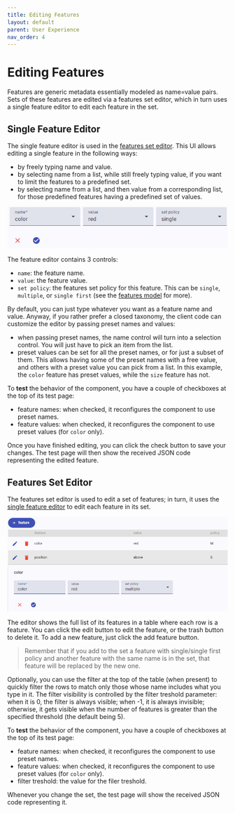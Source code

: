 ```yaml
---
title: Editing Features
layout: default
parent: User Experience
nav_order: 4
---
```


# Editing Features

Features are generic metadata essentially modeled as name=value pairs. Sets of these features are edited via a features set editor, which in turn uses a single feature editor to edit each feature in the set.

## Single Feature Editor

The single feature editor is used in the [features set editor](#features-set-editor). This UI allows editing a single feature in the following ways:

- by freely typing name and value.
- by selecting name from a list, while still freely typing value, if you want to limit the features to a predefined set.
- by selecting name from a list, and then value from a corresponding list, for those predefined features having a predefined set of values.

![feature editor](img/feature-editor01.png)

The feature editor contains 3 controls:

- `name`: the feature name.
- `value`: the feature value.
- `set policy`: the features set policy for this feature. This can be `single`, `multiple`, or `single first` (see the [features model](../model/textual.md#features) for more).

By default, you can just type whatever you want as a feature name and value. Anyway, if you rather prefer a closed taxonomy, the client code can customize the editor by passing preset names and values:

- when passing preset names, the name control will turn into a selection control. You will just have to pick an item from the list.
- preset values can be set for all the preset names, or for just a subset of them. This allows having some of the preset names with a free value, and others with a preset value you can pick from a list. In this example, the `color` feature has preset values, while the `size` feature has not.

To **test** the behavior of the component, you have a couple of checkboxes at the top of its test page:

- feature names: when checked, it reconfigures the component to use preset names.
- feature values: when checked, it reconfigures the component to use preset values (for `color` only).

Once you have finished editing, you can click the check button to save your changes. The test page will then show the received JSON code representing the edited feature.

## Features Set Editor

The features set editor is used to edit a set of features; in turn, it uses the [single feature editor](#single-feature-editor) to edit each feature in its set.

![features set editor](img/feature-set-editor01.png)

The editor shows the full list of its features in a table where each row is a feature. You can click the edit button to edit the feature, or the trash button to delete it. To add a new feature, just click the add feature button.

>Remember that if you add to the set a feature with single/single first policy and another feature with the same name is in the set, that feature will be replaced by the new one.

Optionally, you can use the filter at the top of the table (when present) to quickly filter the rows to match only those whose name includes what you type in it. The filter visibility is controlled by the filter treshold parameter: when it is 0, the filter is always visible; when -1, it is always invisible; otherwise, it gets visible when the number of features is greater than the specified threshold (the default being 5).

To **test** the behavior of the component, you have a couple of checkboxes at the top of its test page:

- feature names: when checked, it reconfigures the component to use preset names.
- feature values: when checked, it reconfigures the component to use preset values (for `color` only).
- filter treshold: the value for the filer treshold.

Whenever you change the set, the test page will show the received JSON code representing it.
